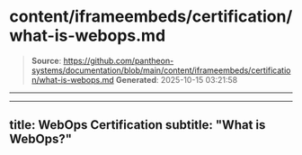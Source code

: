 # content/iframeembeds/certification/what-is-webops.md

> **Source**: https://github.com/pantheon-systems/documentation/blob/main/content/iframeembeds/certification/what-is-webops.md
> **Generated**: 2025-10-15 03:21:58

---

---
title: WebOps Certification
subtitle: "What is WebOps?"
---

<Partial file="certification-guide/what-is-webops.md" />
